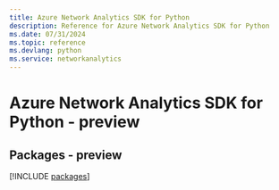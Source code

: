```yaml
---
title: Azure Network Analytics SDK for Python
description: Reference for Azure Network Analytics SDK for Python
ms.date: 07/31/2024
ms.topic: reference
ms.devlang: python
ms.service: networkanalytics
---
```

# Azure Network Analytics SDK for Python - preview
## Packages - preview
[!INCLUDE [packages](network-analytics-index.md)]